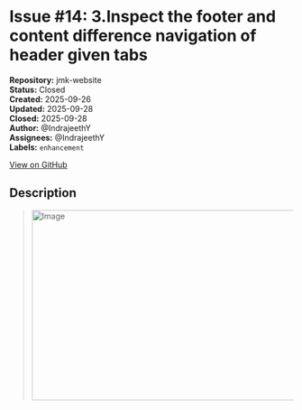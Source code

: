 # Issue #14: 3.Inspect the footer and content difference navigation of header given tabs

**Repository:** jmk-website  
**Status:** Closed  
**Created:** 2025-09-26  
**Updated:** 2025-09-28  
**Closed:** 2025-09-28  
**Author:** @IndrajeethY  
**Assignees:** @IndrajeethY  
**Labels:** `enhancement`  

[View on GitHub](https://github.com/Simtestlab/jmk-website/issues/14)

## Description

> <img width="1257" height="337" alt="Image" src="https://github.com/user-attachments/assets/cc159ca9-7897-44dc-be44-36b4f591adad" />
> 
